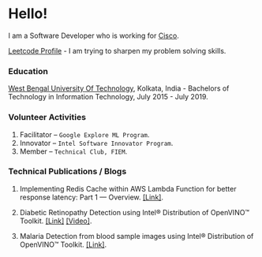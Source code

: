 # Hello!

I am a Software Developer who is working for [Cisco](https://www.cisco.com/). 

[Leetcode Profile](https://leetcode.com/user5432z/) - I am trying to sharpen my problem solving skills.

### Education

[West Bengal University Of Technology](https://makautwb.ac.in/), Kolkata, India - Bachelors of Technology in Information Technology, July 2015 - July 2019.

### Volunteer Activities

1.  Facilitator – `Google Explore ML Program`.
2.  Innovator – `Intel Software Innovator Program`.
3.  Member – `Technical Club, FIEM`.

### Technical Publications / Blogs

1. Implementing Redis Cache within AWS Lambda Function for better response latency: Part 1 — Overview. [[Link]](https://medium.com/@sarkarpranab66/implementing-redis-cache-within-aws-lambda-function-for-better-response-latency-part-1-overview-19da1e5369ef#1b81-f94bea934bd).

2. Diabetic Retinopathy Detection using Intel® Distribution of OpenVINO™ Toolkit. [[Link]](https://devmesh.intel.com/projects/diabetic-retinopathy-detection-using-using-intel-distribution-of-openvino-toolkit) [[Video]](https://youtu.be/agutzaFXGZA).

3. Malaria Detection from blood sample images using Intel® Distribution of OpenVINO™ Toolkit. [[Link]](https://medium.com/intel-software-innovators/malaria-detection-from-blood-sample-images-using-intel-distribution-of-openvino-toolkit-941bc3978bf9).

<!-- ### Contact
Connect in [LinkedIn](http://www.linkedin.com/in/sarkarpranab66/).<br/> -->
